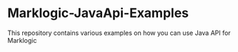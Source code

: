 # Marklogic-JavaApi-Examples
This repository contains various examples on how you can use Java API for Marklogic
